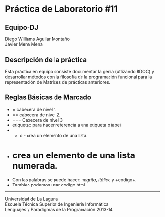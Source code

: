 Práctica de Laboratorio #11
===========================


Equipo-DJ 
---------
Diego Williams Aguilar Montaño   
Javier Mena Mena

Descripción de la práctica
--------------------------
Esta práctica en equipo consiste documentar la gema (utlizando RDOC) y desarrollar métodos con la filosofía de la programación funcional para la representación de Matrices de prácticas anteriores.  

Reglas Básicas de Marcado
--------------------------
* = cabecera de nivel 1.
* == cabecera de nivel 2.
* === Cabecera de nivel 3
* etiqueta:: para hacer referencia a una etiqueta o label
* * o - crea un elemento de una lista.
* # crea un elemento de una lista numerada.
* Con las palabras se puede hacer: *negrita*, _itálica_ y +codigo+.
* Tambien podemos usar codigo html

---

Universidad de La Laguna  
Escuela Técnica Superior de Ingeniería Informática  
Lenguajes y Paradigmas de la Programación 2013-14
